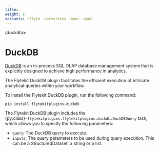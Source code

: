 ```yaml
---
title:
weight: 1
variants: +flyte -serverless -byoc -byok
---
```


(duckdb)=

# DuckDB



[DuckDB](https://duckdb.org/) is an in-process SQL OLAP database management system that is explicitly designed to achieve high performance in analytics.

The Flytekit DuckDB plugin facilitates the efficient execution of intricate analytical queries within your workflow.

To install the Flytekit DuckDB plugin, run the following command:

```
pip install flytekitplugins-duckdb
```

The Flytekit DuckDB plugin includes the {py:class}`~flytekitplugins:flytekitplugins.duckdb.DuckDBQuery` task, which allows you to specify the following parameters:

- `query`: The DuckDB query to execute.
- `inputs`: The query parameters to be used during query execution. This can be a StructuredDataset, a string or a list.


